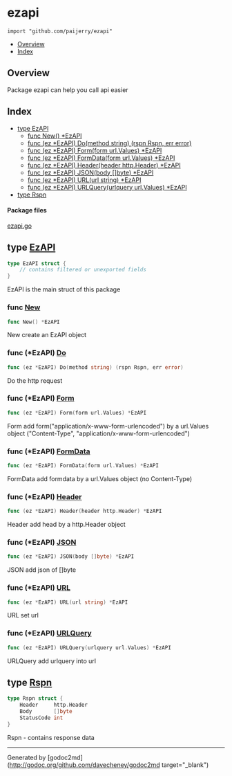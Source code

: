 

# ezapi
`import "github.com/paijerry/ezapi"`

* [Overview](#pkg-overview)
* [Index](#pkg-index)

## <a name="pkg-overview">Overview</a>
Package ezapi can help you call api easier




## <a name="pkg-index">Index</a>
* [type EzAPI](#EzAPI)
  * [func New() *EzAPI](#New)
  * [func (ez *EzAPI) Do(method string) (rspn Rspn, err error)](#EzAPI.Do)
  * [func (ez *EzAPI) Form(form url.Values) *EzAPI](#EzAPI.Form)
  * [func (ez *EzAPI) FormData(form url.Values) *EzAPI](#EzAPI.FormData)
  * [func (ez *EzAPI) Header(header http.Header) *EzAPI](#EzAPI.Header)
  * [func (ez *EzAPI) JSON(body []byte) *EzAPI](#EzAPI.JSON)
  * [func (ez *EzAPI) URL(url string) *EzAPI](#EzAPI.URL)
  * [func (ez *EzAPI) URLQuery(urlquery url.Values) *EzAPI](#EzAPI.URLQuery)
* [type Rspn](#Rspn)


#### <a name="pkg-files">Package files</a>
[ezapi.go](/src/github.com/paijerry/ezapi/ezapi.go) 






## <a name="EzAPI">type</a> [EzAPI](/src/target/ezapi.go?s=181:315#L4)
``` go
type EzAPI struct {
    // contains filtered or unexported fields
}
```
EzAPI is the main struct of this package







### <a name="New">func</a> [New](/src/target/ezapi.go?s=459:476#L21)
``` go
func New() *EzAPI
```
New create an EzAPI object





### <a name="EzAPI.Do">func</a> (\*EzAPI) [Do](/src/target/ezapi.go?s=1513:1570#L75)
``` go
func (ez *EzAPI) Do(method string) (rspn Rspn, err error)
```
Do the http request




### <a name="EzAPI.Form">func</a> (\*EzAPI) [Form](/src/target/ezapi.go?s=851:896#L39)
``` go
func (ez *EzAPI) Form(form url.Values) *EzAPI
```
Form add form("application/x-www-form-urlencoded") by a url.Values object ("Content-Type", "application/x-www-form-urlencoded")




### <a name="EzAPI.FormData">func</a> (\*EzAPI) [FormData](/src/target/ezapi.go?s=1009:1058#L45)
``` go
func (ez *EzAPI) FormData(form url.Values) *EzAPI
```
FormData add formdata by a url.Values object (no Content-Type)




### <a name="EzAPI.Header">func</a> (\*EzAPI) [Header](/src/target/ezapi.go?s=541:591#L26)
``` go
func (ez *EzAPI) Header(header http.Header) *EzAPI
```
Header add head by a http.Header object




### <a name="EzAPI.JSON">func</a> (\*EzAPI) [JSON](/src/target/ezapi.go?s=1206:1247#L57)
``` go
func (ez *EzAPI) JSON(body []byte) *EzAPI
```
JSON add json of []byte




### <a name="EzAPI.URL">func</a> (\*EzAPI) [URL](/src/target/ezapi.go?s=1421:1460#L69)
``` go
func (ez *EzAPI) URL(url string) *EzAPI
```
URL set url




### <a name="EzAPI.URLQuery">func</a> (\*EzAPI) [URLQuery](/src/target/ezapi.go?s=1313:1366#L63)
``` go
func (ez *EzAPI) URLQuery(urlquery url.Values) *EzAPI
```
URLQuery add urlquery into url




## <a name="Rspn">type</a> [Rspn](/src/target/ezapi.go?s=349:428#L14)
``` go
type Rspn struct {
    Header     http.Header
    Body       []byte
    StatusCode int
}
```
Rspn - contains response data














- - -
Generated by [godoc2md](http://godoc.org/github.com/davecheney/godoc2md target="_blank")
